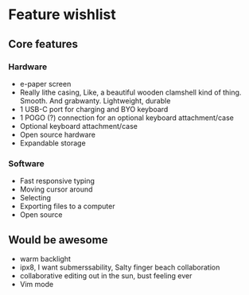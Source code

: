 # Feature wishlist

## Core features
 
### Hardware

* e-paper screen
* Really lithe casing, Like, a beautiful wooden clamshell kind of thing. Smooth. And grabwanty. Lightweight, durable
* 1 USB-C port for charging and BYO keyboard
* 1 POGO (?) connection for an optional keyboard attachment/case
* Optional keyboard attachment/case
* Open source hardware
* Expandable storage

### Software

* Fast responsive typing
* Moving cursor around
* Selecting
* Exporting files to a computer
* Open source


## Would be awesome

* warm backlight
* ipx8, I want submerssability, Salty finger beach collaboration
* collaborative editing out in the sun, bust feeling ever
* Vim mode

